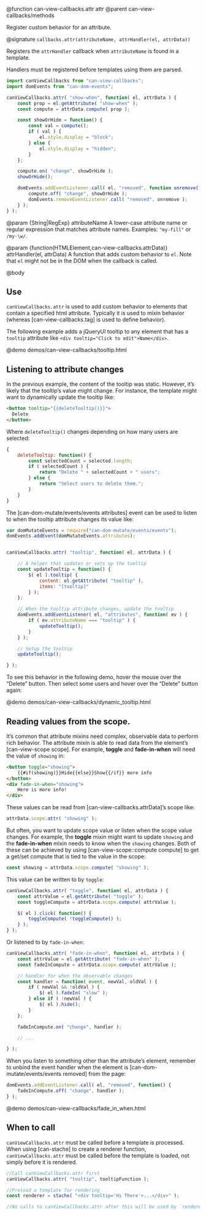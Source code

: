 @function can-view-callbacks.attr attr
@parent can-view-callbacks/methods

Register custom behavior for an attribute.

@signature `callbacks.attr(attributeName, attrHandler(el, attrData))`

Registers the `attrHandler` callback when `attributeName` is found
in a template.

Handlers must be registered before templates using them are parsed.

```js
import canViewCallbacks from "can-view-callbacks";
import domEvents from "can-dom-events";

canViewCallbacks.attr( "show-when", function( el, attrData ) {
	const prop = el.getAttribute( "show-when" );
	const compute = attrData.compute( prop );

	const showOrHide = function() {
		const val = compute();
		if ( val ) {
			el.style.display = "block";
		} else {
			el.style.display = "hidden";
		}
	};

	compute.on( "change", showOrHide );
	showOrHide();

	domEvents.addEventListener.call( el, "removed", function onremove() {
		compute.off( "change", showOrHide );
		domEvents.removeEventListener.call( "removed", onremove );
	} );
} );
```



@param {String|RegExp} attributeName A lower-case attribute name or regular expression
that matches attribute names. Examples: `"my-fill"` or `/my-\w/`.

@param {function(HTMLElement,can-view-callbacks.attrData)} attrHandler(el, attrData)
A function that adds custom behavior to `el`. Note that `el` might not be in the DOM
when the callback is called.

@body

## Use

`canViewCallbacks.attr` is used to add custom behavior to elements that contain a
specified html attribute. Typically it is used to mixin behavior (whereas
[can-view-callbacks.tag] is used to define behavior).

The following example adds a jQueryUI tooltip to any element that has
a `tooltip` attribute like `<div tooltip="Click to edit">Name</div>`.


@demo demos/can-view-callbacks/tooltip.html

## Listening to attribute changes

In the previous example, the content of the tooltip was static. However,
it’s likely that the tooltip’s value might change. For instance, the template
might want to dynamically update the tooltip like:

```html
<button tooltip="{{deleteTooltip()}}">
  Delete
</button>
```

Where `deleteTooltip()` changes depending on how many users are selected:

```js
{
	deleteTooltip: function() {
		const selectedCount = selected.length;
		if ( selectedCount ) {
			return "Delete " + selectedCount + " users";
		} else {
			return "Select users to delete them.";
		}
	}
}
```

The [can-dom-mutate/events/events attributes] event can be used to listen to when
the tooltip attribute changes its value like:

```js
var domMutateEvents = require("can-dom-mutate/events/events");
domEvents.addEvent(domMutateEvents.attributes);


canViewCallbacks.attr( "tooltip", function( el, attrData ) {

	// A helper that updates or sets up the tooltip
	const updateTooltip = function() {
		$( el ).tooltip( {
			content: el.getAttribute( "tooltip" ),
			items: "[tooltip]"
		} );
	};

	// When the tooltip attribute changes, update the tooltip
	domEvents.addEventListener( el, "attributes", function( ev ) {
		if ( ev.attributeName === "tooltip" ) {
			updateTooltip();
		}
	} );

	// Setup the tooltip
	updateTooltip();

} );
```

To see this behavior in the following demo, hover the mouse over the “Delete”
button. Then select some users and hover over the “Delete” button again:

@demo demos/can-view-callbacks/dynamic_tooltip.html


## Reading values from the scope.

It’s common that attribute mixins need complex, observable data to
perform rich behavior. The attribute mixin is able to read
data from the element’s [can-view-scope scope]. For example,
__toggle__ and __fade-in-when__ will need the value of `showing` in:

```html
<button toggle="showing">
	{{#if(showing)}}Hide{{else}}Show{{/if}} more info
</button>
<div fade-in-when="showing">
	Here is more info!
</div>
```

These values can be read from [can-view-callbacks.attrData]’s scope like:

```js
attrData.scope.attr( "showing" );
```

But often, you want to update scope value or listen when the scope value
changes. For example, the __toggle__ mixin might want to update `showing`
and the __fade-in-when__ mixin needs to know when
the `showing` changes.  Both of these can be achieved by
using [can-view-scope::compute compute] to get a get/set compute that is
tied to the value in the scope:

```js
const showing = attrData.scope.compute( "showing" );
```

This value can be written to by `toggle`:

```js
canViewCallbacks.attr( "toggle", function( el, attrData ) {
	const attrValue = el.getAttribute( "toggle" );
	const toggleCompute = attrData.scope.compute( attrValue );

	$( el ).click( function() {
		toggleCompute( !toggleCompute() );
	} );
} );
```

Or listened to by `fade-in-when`:

```js
canViewCallbacks.attr( "fade-in-when", function( el, attrData ) {
	const attrValue = el.getAttribute( "fade-in-when" );
	const fadeInCompute = attrData.scope.compute( attrValue );

	// handler for when the observable changes
	const handler = function( event, newVal, oldVal ) {
		if ( newVal && !oldVal ) {
			$( el ).fadeIn( "slow" );
		} else if ( !newVal ) {
			$( el ).hide();
		}
	};

	fadeInCompute.on( "change", handler );

	// ...

} );
```

When you listen to something other than the attribute’s element, remember to
unbind the event handler when the element is [can-dom-mutate/events/events removed] from the page:

```js
domEvents.addEventListener.call( el, "removed", function() {
	fadeInCompute.off( "change", handler );
} );
```

@demo demos/can-view-callbacks/fade_in_when.html

## When to call

`canViewCallbacks.attr` must be called before a template is processed. When
using [can-stache] to create a renderer function, `canViewCallbacks.attr` must
be called before the template is loaded, not simply before it is rendered.

```js
//Call canViewCallbacks.attr first
canViewCallbacks.attr( "tooltip", tooltipFunction );

//Preload a template for rendering
const renderer = stache( "<div tooltip='Hi There'>...</div>" );

//No calls to canViewCallbacks.attr after this will be used by `renderer`
```
